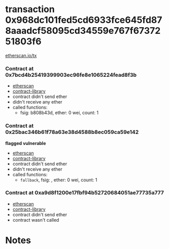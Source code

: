 # transaction 0x968dc101fed5cd6933fce645fd878aaadcf58095cd34559e767f6737251803f6

[etherscan.io/tx](https://etherscan.io/tx/0x968dc101fed5cd6933fce645fd878aaadcf58095cd34559e767f6737251803f6)


### Contract at 0x7bcd4b25419399903ec96fe8e1065224fead8f3b

* [etherscan](https://etherscan.io/address/0x7bcd4b25419399903ec96fe8e1065224fead8f3b)
* [contract-library](https://contract-library.com/contracts/Ethereum/7bcd4b25419399903ec96fe8e1065224fead8f3b)
* contract didn't send ether
* didn't receive any ether
* called functions:
    * fsig: b808b43d, ether: 0 wei, count: 1


### Contract at 0x25bac346b61f78a63e38d4588b8ec059ca59e142

**flagged vulnerable**

* [etherscan](https://etherscan.io/address/0x25bac346b61f78a63e38d4588b8ec059ca59e142)
* [contract-library](https://contract-library.com/contracts/Ethereum/25bac346b61f78a63e38d4588b8ec059ca59e142)
* contract didn't send ether
* didn't receive any ether
* called functions:
    * `fallback`, fsig: , ether: 0 wei, count: 1


### Contract at 0xa9d8f1200e17fbf94b52720684051ae77735a777

* [etherscan](https://etherscan.io/address/0xa9d8f1200e17fbf94b52720684051ae77735a777)
* [contract-library](https://contract-library.com/contracts/Ethereum/a9d8f1200e17fbf94b52720684051ae77735a777)
* contract didn't send ether
* contract wasn't called

# Notes

